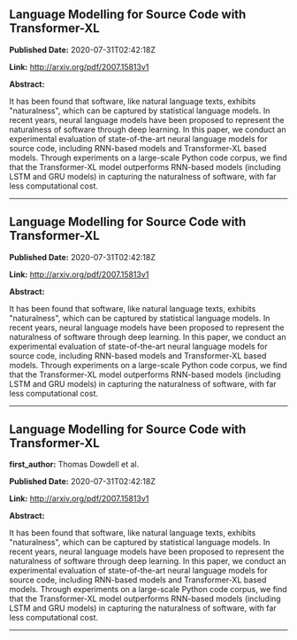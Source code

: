 ## Language Modelling for Source Code with Transformer-XL

**Published Date:** 2020-07-31T02:42:18Z

**Link:** http://arxiv.org/pdf/2007.15813v1

**Abstract:**

  It has been found that software, like natural language texts, exhibits
"naturalness", which can be captured by statistical language models. In recent
years, neural language models have been proposed to represent the naturalness
of software through deep learning. In this paper, we conduct an experimental
evaluation of state-of-the-art neural language models for source code,
including RNN-based models and Transformer-XL based models. Through experiments
on a large-scale Python code corpus, we find that the Transformer-XL model
outperforms RNN-based models (including LSTM and GRU models) in capturing the
naturalness of software, with far less computational cost.


---

## Language Modelling for Source Code with Transformer-XL

**Published Date:** 2020-07-31T02:42:18Z

**Link:** http://arxiv.org/pdf/2007.15813v1

**Abstract:**

  It has been found that software, like natural language texts, exhibits
"naturalness", which can be captured by statistical language models. In recent
years, neural language models have been proposed to represent the naturalness
of software through deep learning. In this paper, we conduct an experimental
evaluation of state-of-the-art neural language models for source code,
including RNN-based models and Transformer-XL based models. Through experiments
on a large-scale Python code corpus, we find that the Transformer-XL model
outperforms RNN-based models (including LSTM and GRU models) in capturing the
naturalness of software, with far less computational cost.


---

## Language Modelling for Source Code with Transformer-XL

**first_author:** Thomas Dowdell et al.

**Published Date:** 2020-07-31T02:42:18Z

**Link:** http://arxiv.org/pdf/2007.15813v1

**Abstract:**

  It has been found that software, like natural language texts, exhibits
"naturalness", which can be captured by statistical language models. In recent
years, neural language models have been proposed to represent the naturalness
of software through deep learning. In this paper, we conduct an experimental
evaluation of state-of-the-art neural language models for source code,
including RNN-based models and Transformer-XL based models. Through experiments
on a large-scale Python code corpus, we find that the Transformer-XL model
outperforms RNN-based models (including LSTM and GRU models) in capturing the
naturalness of software, with far less computational cost.


---

